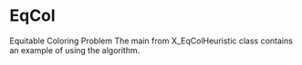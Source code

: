 # EqCol
Equitable Coloring Problem
The main from X_EqColHeuristic class contains an example of using the algorithm.

